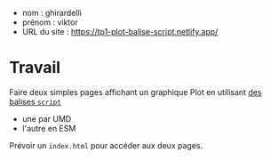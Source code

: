 - nom : ghirardelli
- prénom : viktor
- URL du site : https://tp1-plot-balise-script.netlify.app/

# Travail

Faire deux simples pages affichant un graphique Plot en utilisant [des balises `script`](https://observablehq.com/plot/getting-started#plot-in-vanilla-html)

- une par UMD
- l'autre en ESM

Prévoir un `index.html` pour accéder aux deux pages.
